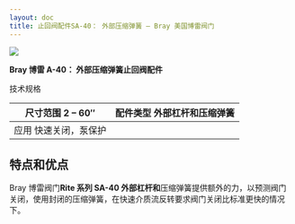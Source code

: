 ```yaml
---
layout: doc
title: 止回阀配件SA-40： 外部压缩弹簧 – Bray 美国博雷阀门
---
```


![](/2022/11/download-3-1.png)

**Bray 博雷 A-40： 外部压缩弹簧止回阀配件**

技术规格

| 尺寸范围 2 – 60″      | 配件类型 外部杠杆和压缩弹簧 |
| --------------------- | --------------------------- |
| 应用 快速关闭，泵保护 |                             |

## 特点和优点

Bray 博雷阀门**Rite 系列 SA-40 外部杠杆和**压缩弹簧提供额外的力，以预测阀门关闭，使用封闭的压缩弹簧，在快速介质流反转要求阀门关闭比标准更快的情况下。
